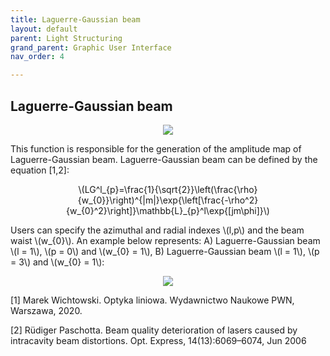 ```yaml
---
title: Laguerre-Gaussian beam
layout: default
parent: Light Structuring
grand_parent: Graphic User Interface
nav_order: 4

---
```

## [](#header-2)Laguerre-Gaussian beam
<script id="MathJax-script" async src="https://cdn.jsdelivr.net/npm/mathjax@3/es5/tex-mml-chtml.js"></script>
<p align="center">
  <img src="/BCAA_tutorial/assets/images/Laguerre_Gaussian_box.png">
</p>
This function is responsible for the generation of the amplitude map of Laguerre-Gaussian beam. Laguerre-Gaussian beam can be defined by the equation [1,2]: 
<p align="center">
\(LG^l_{p}=\frac{1}{\sqrt{2}}\left(\frac{\rho}{w_{0}}\right)^{|m|}\exp{\left[\frac{-\rho^2}{w_{0}^2}\right]}\mathbb{L}_{p}^l\exp{[jm\phi]}\)
<p>
Users can specify the azimuthal and radial indexes \(l,p\) and the beam waist \(w_{0}\). An example below represents: A) Laguerre-Gaussian beam \(l = 1\), \(p = 0\) and \(w_{0} = 1\), B) Laguerre-Gaussian beam \(l = 1\), \(p = 3\) and \(w_{0} = 1\):
<p align="center">
  <img src="/BCAA_tutorial/assets/images/Laguerre_Gaussian.png">
</p>


[1] Marek Wichtowski. Optyka liniowa. Wydawnictwo Naukowe PWN, Warszawa, 2020.

[2] Rüdiger Paschotta. Beam quality deterioration of lasers caused by intracavity beam distortions. Opt. Express, 14(13):6069–6074, Jun 2006
